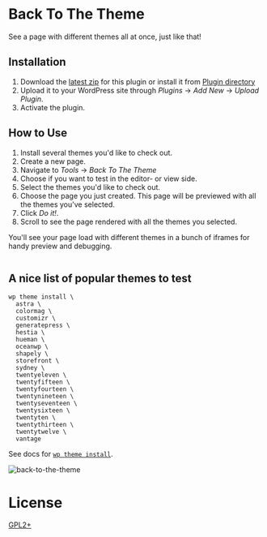 # Back To The Theme

See a page with different themes all at once, just like that!

## Installation

1. Download the [latest zip](https://github.com/simison/back-to-the-theme/archive/master.zip) for this plugin or install it from [Plugin directory](https://wordpress.org/plugins/back-to-the-theme/)
2. Upload it to your WordPress site through _Plugins_ → _Add New_ → _Upload Plugin_.
3. Activate the plugin.

## How to Use

1. Install several themes you'd like to check out.
2. Create a new page.
3. Navigate to _Tools_ → _Back To The Theme_
4. Choose if you want to test in the editor- or view side.
5. Select the themes you'd like to check out.
6. Choose the page you just created. This page will be previewed with all the themes you've selected.
7. Click _Do it!_.
8. Scroll to see the page rendered with all the themes you selected.

You'll see your page load with different themes in a bunch of iframes for handy preview and debugging.

<img src="delorean.gif" alt="" />

## A nice list of popular themes to test

```
wp theme install \
  astra \
  colormag \
  customizr \
  generatepress \
  hestia \
  hueman \
  oceanwp \
  shapely \
  storefront \
  sydney \
  twentyeleven \
  twentyfifteen \
  twentyfourteen \
  twentynineteen \
  twentyseventeen \
  twentysixteen \
  twentyten \
  twentythirteen \
  twentytwelve \
  vantage
```

See docs for [`wp theme install`](https://developer.wordpress.org/cli/commands/theme/install/).

![back-to-the-theme](https://user-images.githubusercontent.com/746152/52388377-d9c65880-2a6c-11e9-9a53-c6167b71862a.gif)


# License
[GPL2+](./LICENSE.txt)
